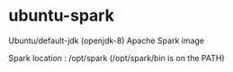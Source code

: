 # ubuntu-spark
Ubuntu/default-jdk (openjdk-8) Apache Spark image

Spark location : /opt/spark  (/opt/spark/bin is on the PATH)
